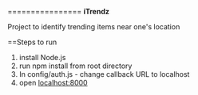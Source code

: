 ================
<b> iTrendz </b>

Project to identify trending items near one's location

==Steps to run
<ol>
<li>install Node.js </li>
<li>run npm install from root directory</li>
<li>In config/auth.js - change callback URL to localhost</li>
<li>open <a href="http://localhost:8000" target="_blank"> localhost:8000</a> </li>
</ol>
